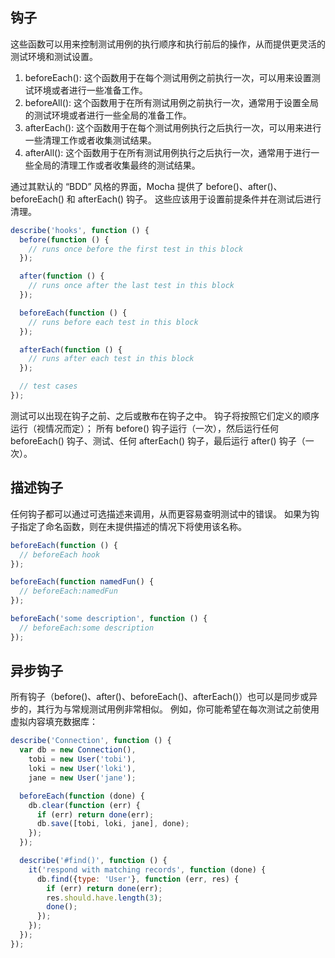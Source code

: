 ## 钩子
这些函数可以用来控制测试用例的执行顺序和执行前后的操作，从而提供更灵活的测试环境和测试设置。
1. beforeEach(): 这个函数用于在每个测试用例之前执行一次，可以用来设置测试环境或者进行一些准备工作。
2. beforeAll(): 这个函数用于在所有测试用例之前执行一次，通常用于设置全局的测试环境或者进行一些全局的准备工作。
3. afterEach(): 这个函数用于在每个测试用例执行之后执行一次，可以用来进行一些清理工作或者收集测试结果。
4. afterAll(): 这个函数用于在所有测试用例执行之后执行一次，通常用于进行一些全局的清理工作或者收集最终的测试结果。

通过其默认的 “BDD” 风格的界面，Mocha 提供了 before()、after()、beforeEach() 和 afterEach() 钩子。 这些应该用于设置前提条件并在测试后进行清理。
```js
describe('hooks', function () {
  before(function () {
    // runs once before the first test in this block
  });

  after(function () {
    // runs once after the last test in this block
  });

  beforeEach(function () {
    // runs before each test in this block
  });

  afterEach(function () {
    // runs after each test in this block
  });

  // test cases
});
```
测试可以出现在钩子之前、之后或散布在钩子之中。 钩子将按照它们定义的顺序运行（视情况而定）； 所有 before() 钩子运行（一次），然后运行任何 beforeEach() 钩子、测试、任何 afterEach() 钩子，最后运行 after() 钩子（一次）。

## 描述钩子
任何钩子都可以通过可选描述来调用，从而更容易查明测试中的错误。 如果为钩子指定了命名函数，则在未提供描述的情况下将使用该名称。
```js
beforeEach(function () {
  // beforeEach hook
});

beforeEach(function namedFun() {
  // beforeEach:namedFun
});

beforeEach('some description', function () {
  // beforeEach:some description
});
```

## 异步钩子
所有钩子（before()、after()、beforeEach()、afterEach()）也可以是同步或异步的，其行为与常规测试用例非常相似。 例如，你可能希望在每次测试之前使用虚拟内容填充数据库：
```js
describe('Connection', function () {
  var db = new Connection(),
    tobi = new User('tobi'),
    loki = new User('loki'),
    jane = new User('jane');

  beforeEach(function (done) {
    db.clear(function (err) {
      if (err) return done(err);
      db.save([tobi, loki, jane], done);
    });
  });

  describe('#find()', function () {
    it('respond with matching records', function (done) {
      db.find({type: 'User'}, function (err, res) {
        if (err) return done(err);
        res.should.have.length(3);
        done();
      });
    });
  });
});
```



